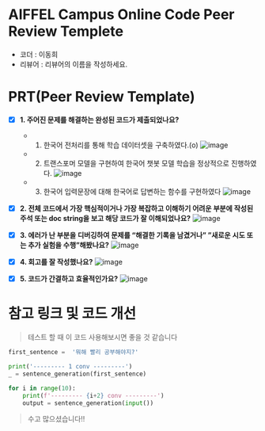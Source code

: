 # AIFFEL Campus Online Code Peer Review Templete
- 코더 : 이동희 
- 리뷰어 : 리뷰어의 이름을 작성하세요.


# PRT(Peer Review Template)
- [x]  **1. 주어진 문제를 해결하는 완성된 코드가 제출되었나요?**
    - 1. 한국어 전처리를 통해 학습 데이터셋을 구축하였다.(o)
      ![image](https://github.com/leedh/aiffel/assets/68997408/26f1a59f-6020-4849-bfb6-9487498aa350)

    - 2. 트랜스포머 모델을 구현하여 한국어 챗봇 모델 학습을 정상적으로 진행하였다.
      ![image](https://github.com/leedh/aiffel/assets/68997408/93e2eaeb-c2db-44e3-bac0-847d29de6843)

    - 3. 한국어 입력문장에 대해 한국어로 답변하는 함수를 구현하였다
      ![image](https://github.com/leedh/aiffel/assets/68997408/be1858f7-f1a3-4957-b31c-6c78791f2ab8)
  
    
- [x]  **2. 전체 코드에서 가장 핵심적이거나 가장 복잡하고 이해하기 어려운 부분에 작성된 
주석 또는 doc string을 보고 해당 코드가 잘 이해되었나요?**
    ![image](https://github.com/leedh/aiffel/assets/68997408/8f8fb500-4c9f-4662-ab1f-dfa3d2214df7)

        
- [x]  **3. 에러가 난 부분을 디버깅하여 문제를 “해결한 기록을 남겼거나” 
”새로운 시도 또는 추가 실험을 수행”해봤나요?**
    ![image](https://github.com/leedh/aiffel/assets/68997408/213e403a-478d-4d70-a2fc-9c22393abf48)

        
- [x]  **4. 회고를 잘 작성했나요?**
    ![image](https://github.com/leedh/aiffel/assets/68997408/6af917c1-6dbd-4df3-a1d5-0e8b1980a4c9)

        
- [x]  **5. 코드가 간결하고 효율적인가요?**
    ![image](https://github.com/leedh/aiffel/assets/68997408/d88ae165-8e1e-411c-8358-19508d0eca1c)



# 참고 링크 및 코드 개선
> 테스트 할 때 이 코드 사용해보시면 좋을 것 같습니다
```python
first_sentence =  '뭐해 빨리 공부해야지?'

print('--------- 1 conv ---------')
_ = sentence_generation(first_sentence)

for i in range(10):
    print(f'--------- {i+2} conv ---------') 
    output = sentence_generation(input())
```

> 수고 많으셨습니다!!
